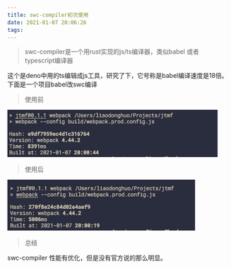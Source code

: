 ```yaml
---
title: swc-compiler初次使用
date: 2021-01-07 20:06:26
tags:
---
```

> swc-compiler是一个用rust实现的js/ts编译器，类似babel 或者 typescript编译器

这个是deno中用的ts编辑成js工具，研究了下，它号称是babel编译速度是18倍。下面是一个项目babel改swc编译

>使用前

![](/source/images/F7DB7563-B710-4BD7-BA2C-2B2229F65571.png)

>使用后

![](/source/images/88ED41D9-5E3F-46E7-B753-56F8DD0170DF.png)

>总结

swc-compiler 性能有优化，但是没有官方说的那么明显。